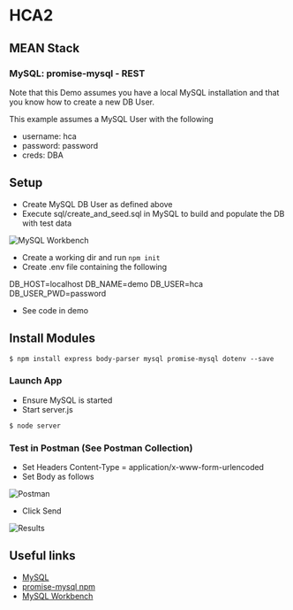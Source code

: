 # HCA2
## MEAN Stack
### MySQL: promise-mysql - REST

Note that this Demo assumes you have a local MySQL installation and that you know how to create a new DB User. 

This example assumes a MySQL User with the following
+ username: hca
+ password: password
+ creds: DBA

## Setup
+ Create MySQL DB User as defined above
+ Execute sql/create_and_seed.sql in MySQL to build and populate the DB with test data

![MySQL Workbench](img/mysql_workbench.png?raw=true "MySQL Workbench")

+ Create a working dir and run ```npm init```
+ Create .env file containing the following

DB_HOST=localhost
DB_NAME=demo
DB_USER=hca
DB_USER_PWD=password


+ See code in demo

## Install Modules
```
$ npm install express body-parser mysql promise-mysql dotenv --save
```

### Launch App
+ Ensure MySQL is started
+ Start server.js
```
$ node server
```


### Test in Postman (See Postman Collection)
+ Set Headers Content-Type = application/x-www-form-urlencoded
+ Set Body as follows

![Postman](img/postman.png?raw=true "Postman")

+ Click Send

![Results](img/results.png?raw=true "Results")




## Useful links
* [MySQL](https://www.mysql.com/)
* [promise-mysql npm](https://www.npmjs.com/package/promise-mysql)
* [MySQL Workbench](https://www.mysql.com/products/workbench/)